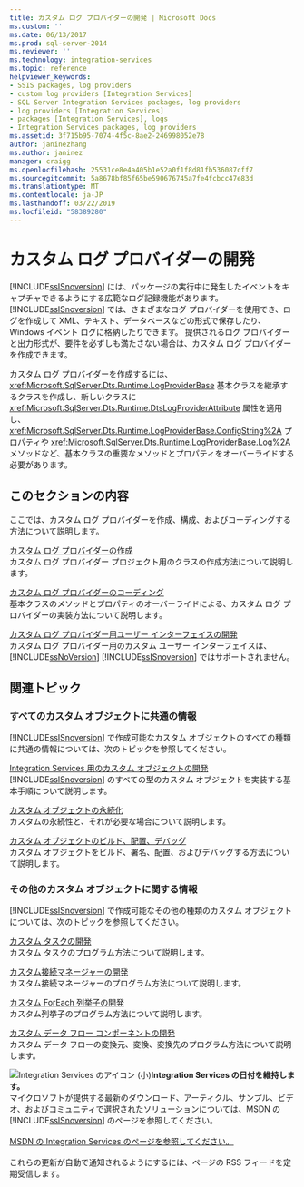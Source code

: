 ```yaml
---
title: カスタム ログ プロバイダーの開発 | Microsoft Docs
ms.custom: ''
ms.date: 06/13/2017
ms.prod: sql-server-2014
ms.reviewer: ''
ms.technology: integration-services
ms.topic: reference
helpviewer_keywords:
- SSIS packages, log providers
- custom log providers [Integration Services]
- SQL Server Integration Services packages, log providers
- log providers [Integration Services]
- packages [Integration Services], logs
- Integration Services packages, log providers
ms.assetid: 3f715b95-7074-4f5c-8ae2-246998052e78
author: janinezhang
ms.author: janinez
manager: craigg
ms.openlocfilehash: 25531ce8e4a405b1e52a0f1f8d81fb536087cff7
ms.sourcegitcommit: 5a8678bf85f65be590676745a7fe4fcbcc47e83d
ms.translationtype: MT
ms.contentlocale: ja-JP
ms.lasthandoff: 03/22/2019
ms.locfileid: "58389280"
---
```

# <a name="developing-a-custom-log-provider"></a>カスタム ログ プロバイダーの開発
  [!INCLUDE[ssISnoversion](../../../includes/ssisnoversion-md.md)] には、パッケージの実行中に発生したイベントをキャプチャできるようにする広範なログ記録機能があります。 [!INCLUDE[ssISnoversion](../../../includes/ssisnoversion-md.md)] では、さまざまなログ プロバイダーを使用でき、ログを作成して XML、テキスト、データベースなどの形式で保存したり、Windows イベント ログに格納したりできます。 提供されるログ プロバイダーと出力形式が、要件を必ずしも満たさない場合は、カスタム ログ プロバイダーを作成できます。  
  
 カスタム ログ プロバイダーを作成するには、<xref:Microsoft.SqlServer.Dts.Runtime.LogProviderBase> 基本クラスを継承するクラスを作成し、新しいクラスに <xref:Microsoft.SqlServer.Dts.Runtime.DtsLogProviderAttribute> 属性を適用し、<xref:Microsoft.SqlServer.Dts.Runtime.LogProviderBase.ConfigString%2A> プロパティや <xref:Microsoft.SqlServer.Dts.Runtime.LogProviderBase.Log%2A> メソッドなど、基本クラスの重要なメソッドとプロパティをオーバーライドする必要があります。  
  
## <a name="in-this-section"></a>このセクションの内容  
 ここでは、カスタム ログ プロバイダーを作成、構成、およびコーディングする方法について説明します。  
  
 [カスタム ログ プロバイダーの作成](creating-a-custom-log-provider.md)  
 カスタム ログ プロバイダー プロジェクト用のクラスの作成方法について説明します。  
  
 [カスタム ログ プロバイダーのコーディング](coding-a-custom-log-provider.md)  
 基本クラスのメソッドとプロパティのオーバーライドによる、カスタム ログ プロバイダーの実装方法について説明します。  
  
 [カスタム ログ プロバイダー用ユーザー インターフェイスの開発](developing-a-user-interface-for-a-custom-log-provider.md)  
 カスタム ログ プロバイダー用のカスタム ユーザー インターフェイスは、[!INCLUDE[ssNoVersion](../../../includes/ssnoversion-md.md)] [!INCLUDE[ssISnoversion](../../../includes/ssisnoversion-md.md)] ではサポートされません。  
  
## <a name="related-topics"></a>関連トピック  
  
### <a name="information-common-to-all-custom-objects"></a>すべてのカスタム オブジェクトに共通の情報  
 [!INCLUDE[ssISnoversion](../../../includes/ssisnoversion-md.md)] で作成可能なカスタム オブジェクトのすべての種類に共通の情報については、次のトピックを参照してください。  
  
 [Integration Services 用のカスタム オブジェクトの開発](../developing-custom-objects-for-integration-services.md)  
 [!INCLUDE[ssISnoversion](../../../includes/ssisnoversion-md.md)] のすべての型のカスタム オブジェクトを実装する基本手順について説明します。  
  
 [カスタム オブジェクトの永続化](../persisting-custom-objects.md)  
 カスタムの永続性と、それが必要な場合について説明します。  
  
 [カスタム オブジェクトのビルド、配置、デバッグ](../building-deploying-and-debugging-custom-objects.md)  
 カスタム オブジェクトをビルド、署名、配置、およびデバッグする方法について説明します。  
  
### <a name="information-about-other-custom-objects"></a>その他のカスタム オブジェクトに関する情報  
 [!INCLUDE[ssISnoversion](../../../includes/ssisnoversion-md.md)] で作成可能なその他の種類のカスタム オブジェクトについては、次のトピックを参照してください。  
  
 [カスタム タスクの開発](../task/developing-a-custom-task.md)  
 カスタム タスクのプログラム方法について説明します。  
  
 [カスタム接続マネージャーの開発](../connection-manager/developing-a-custom-connection-manager.md)  
 カスタム接続マネージャーのプログラム方法について説明します。  
  
 [カスタム ForEach 列挙子の開発](../foreach-enumerator/developing-a-custom-foreach-enumerator.md)  
 カスタム列挙子のプログラム方法について説明します。  
  
 [カスタム データ フロー コンポーネントの開発](../data-flow/developing-a-custom-data-flow-component.md)  
 カスタム データ フローの変換元、変換、変換先のプログラム方法について説明します。  
  
![Integration Services のアイコン (小)](../../media/dts-16.gif "Integration Services アイコン (小)")**Integration Services の日付を維持します。**<br /> マイクロソフトが提供する最新のダウンロード、アーティクル、サンプル、ビデオ、およびコミュニティで選択されたソリューションについては、MSDN の [!INCLUDE[ssISnoversion](../../../includes/ssisnoversion-md.md)] のページを参照してください。<br /><br /> [MSDN の Integration Services のページを参照してください。](https://go.microsoft.com/fwlink/?LinkId=136655)<br /><br /> これらの更新が自動で通知されるようにするには、ページの RSS フィードを定期受信します。  
  
  
